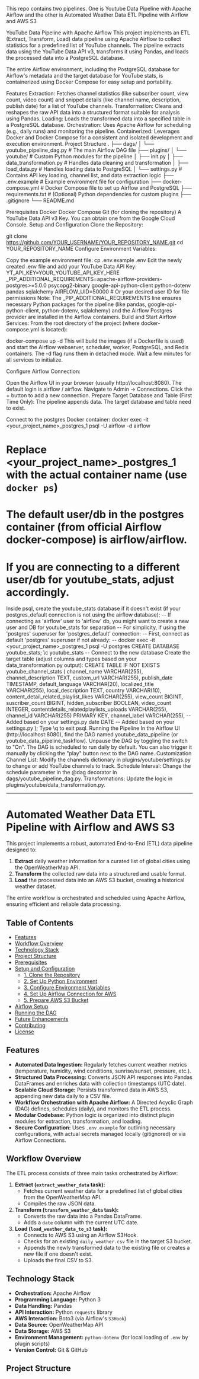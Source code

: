 This repo contains two pipelines. One is Youtube Data Pipeline with Apache Airflow and the other is Automated Weather Data ETL Pipeline with Airflow and AWS S3

YouTube Data Pipeline with Apache Airflow
This project implements an ETL (Extract, Transform, Load) data pipeline using Apache Airflow to collect statistics for a predefined list of YouTube channels. The pipeline extracts data using the YouTube Data API v3, transforms it using Pandas, and loads the processed data into a PostgreSQL database.

The entire Airflow environment, including the PostgreSQL database for Airflow's metadata and the target database for YouTube stats, is containerized using Docker Compose for easy setup and portability.

Features
Extraction: Fetches channel statistics (like subscriber count, view count, video count) and snippet details (like channel name, description, publish date) for a list of YouTube channels.
Transformation: Cleans and reshapes the raw API data into a structured format suitable for analysis using Pandas.
Loading: Loads the transformed data into a specified table in a PostgreSQL database.
Orchestration: Uses Apache Airflow for scheduling (e.g., daily runs) and monitoring the pipeline.
Containerized: Leverages Docker and Docker Compose for a consistent and isolated development and execution environment.
Project Structure
. ├── dags/ │ └── youtube_pipeline_dag.py # The main Airflow DAG file ├── plugins/ │ └── youtube/ # Custom Python modules for the pipeline │ ├── init.py │ ├── data_transformation.py # Handles data cleaning and transformation │ ├── load_data.py # Handles loading data to PostgreSQL │ └── settings.py # Contains API key loading, channel list, and data extraction logic ├── .env.example # Example environment file for configuration ├── docker-compose.yml # Docker Compose file to set up Airflow and PostgreSQL ├── requirements.txt # (Optional) Python dependencies for custom plugins ├── .gitignore └── README.md

Prerequisites
Docker
Docker Compose
Git (for cloning the repository)
A YouTube Data API v3 Key. You can obtain one from the Google Cloud Console.
Setup and Configuration
Clone the Repository:

git clone https://github.com/YOUR_USERNAME/YOUR_REPOSITORY_NAME.git
cd YOUR_REPOSITORY_NAME
Configure Environment Variables:

Copy the example environment file:
cp .env.example .env
Edit the newly created .env file and add your YouTube Data API Key:
YT_API_KEY=YOUR_YOUTUBE_API_KEY_HERE
_PIP_ADDITIONAL_REQUIREMENTS=apache-airflow-providers-postgres>=5.0.0 psycopg2-binary google-api-python-client python-dotenv pandas sqlalchemy
AIRFLOW_UID=50000 # Or your desired user ID for file permissions
Note: The _PIP_ADDITIONAL_REQUIREMENTS line ensures necessary Python packages for the pipeline (like pandas, google-api-python-client, python-dotenv, sqlalchemy) and the Airflow Postgres provider are installed in the Airflow containers.
Build and Start Airflow Services: From the root directory of the project (where docker-compose.yml is located):

docker-compose up -d
This will build the images (if a Dockerfile is used) and start the Airflow webserver, scheduler, worker, PostgreSQL, and Redis containers. The -d flag runs them in detached mode. Wait a few minutes for all services to initialize.

Configure Airflow Connection:

Open the Airflow UI in your browser (usually http://localhost:8080). The default login is airflow / airflow.
Navigate to Admin -> Connections.
Click the + button to add a new connection.
Prepare Target Database and Table (First Time Only): The pipeline appends data. The target database and table need to exist.

Connect to the postgres Docker container:
docker exec -it <your_project_name>_postgres_1 psql -U airflow -d airflow
# Replace <your_project_name>_postgres_1 with the actual container name (use `docker ps`)
# The default user/db in the postgres container (from official Airflow docker-compose) is airflow/airflow.
# If you are connecting to a different user/db for youtube_stats, adjust accordingly.
Inside psql, create the youtube_stats database if it doesn't exist (if your postgres_default connection is not using the airflow database):
-- If connecting as 'airflow' user to 'airflow' db, you might want to create a new user and DB for youtube_stats for separation
-- For simplicity, if using the 'postgres' superuser for 'postgres_default' connection:
-- First, connect as default 'postgres' superuser if not already:
-- docker exec -it <your_project_name>_postgres_1 psql -U postgres
CREATE DATABASE youtube_stats;
\c youtube_stats -- Connect to the new database
Create the target table (adjust columns and types based on your data_transformation.py output):
CREATE TABLE IF NOT EXISTS youtube_channel_stats (
    channel_name VARCHAR(255),
    channel_description TEXT,
    custom_url VARCHAR(255),
    publish_date TIMESTAMP,
    default_language VARCHAR(20),
    localized_title VARCHAR(255),
    local_description TEXT,
    country VARCHAR(10),
    content_detail_related_playlist_likes VARCHAR(255),
    view_count BIGINT,
    suscriber_count BIGINT,
    hidden_subscriber BOOLEAN,
    video_count INTEGER,
    contentdetails_relatedplaylists_uploads VARCHAR(255),
    channel_id VARCHAR(255) PRIMARY KEY,
    channel_label VARCHAR(255), -- Added based on your settings.py
    date DATE -- Added based on your settings.py
);
Type \q to exit psql.
Running the Pipeline
In the Airflow UI (http://localhost:8080), find the DAG named youtube_data_pipeline (or youtube_data_pipeline_taskflow).
Unpause the DAG by toggling the switch to "On".
The DAG is scheduled to run daily by default. You can also trigger it manually by clicking the "play" button next to the DAG name.
Customization
Channel List: Modify the channels dictionary in plugins/youtube/settings.py to change or add YouTube channels to track.
Schedule Interval: Change the schedule parameter in the @dag decorator in dags/youtube_pipeline_dag.py.
Transformations: Update the logic in plugins/youtube/data_transformation.py.

---------------------------------------------------------------------------------------------------------------------------------------------------------------------------------------

# Automated Weather Data ETL Pipeline with Airflow and AWS S3

This project implements a robust, automated End-to-End (ETL) data pipeline designed to:
1.  **Extract** daily weather information for a curated list of global cities using the OpenWeatherMap API.
2.  **Transform** the collected raw data into a structured and usable format.
3.  **Load** the processed data into an AWS S3 bucket, creating a historical weather dataset.

The entire workflow is orchestrated and scheduled using Apache Airflow, ensuring efficient and reliable data processing.

## Table of Contents

- [Features](#features)
- [Workflow Overview](#workflow-overview)
- [Technology Stack](#technology-stack)
- [Project Structure](#project-structure)
- [Prerequisites](#prerequisites)
- [Setup and Configuration](#setup-and-configuration)
  - [1. Clone the Repository](#1-clone-the-repository)
  - [2. Set Up Python Environment](#2-set-up-python-environment)
  - [3. Configure Environment Variables](#3-configure-environment-variables)
  - [4. Set Up Airflow Connection for AWS](#4-set-up-airflow-connection-for-aws)
  - [5. Prepare AWS S3 Bucket](#5-prepare-aws-s3-bucket)
- [Airflow Setup](#airflow-setup)
- [Running the DAG](#running-the-dag)
- [Future Enhancements](#future-enhancements)
- [Contributing](#contributing)
- [License](#license)

## Features

*   **Automated Data Ingestion:** Regularly fetches current weather metrics (temperature, humidity, wind conditions, sunrise/sunset, pressure, etc.).
*   **Structured Data Processing:** Converts JSON API responses into Pandas DataFrames and enriches data with collection timestamps (UTC date).
*   **Scalable Cloud Storage:** Persists transformed data in AWS S3, appending new data daily to a CSV file.
*   **Workflow Orchestration with Apache Airflow:** A Directed Acyclic Graph (DAG) defines, schedules (daily), and monitors the ETL process.
*   **Modular Codebase:** Python logic is organized into distinct plugin modules for extraction, transformation, and loading.
*   **Secure Configuration:** Uses `.env.example` for outlining necessary configurations, with actual secrets managed locally (gitignored) or via Airflow Connections.

## Workflow Overview

The ETL process consists of three main tasks orchestrated by Airflow:

1.  **Extract (`extract_weather_data` task):**
    *   Fetches current weather data for a predefined list of global cities from the OpenWeatherMap API.
    *   Compiles the raw JSON data.
2.  **Transform (`transform_weather_data` task):**
    *   Converts the raw data into a Pandas DataFrame.
    *   Adds a `date` column with the current UTC date.
3.  **Load (`load_weather_data_to_s3` task):**
    *   Connects to AWS S3 using an Airflow S3Hook.
    *   Checks for an existing `daily_weather.csv` file in the target S3 bucket.
    *   Appends the newly transformed data to the existing file or creates a new file if one doesn't exist.
    *   Uploads the final CSV to S3.

## Technology Stack

*   **Orchestration:** Apache Airflow
*   **Programming Language:** Python 3
*   **Data Handling:** Pandas
*   **API Interaction:** Python `requests` library
*   **AWS Interaction:** Boto3 (via Airflow's `S3Hook`)
*   **Data Source:** OpenWeatherMap API
*   **Data Storage:** AWS S3
*   **Environment Management:** `python-dotenv` (for local loading of `.env` by plugin scripts)
*   **Version Control:** Git & GitHub

## Project Structure
